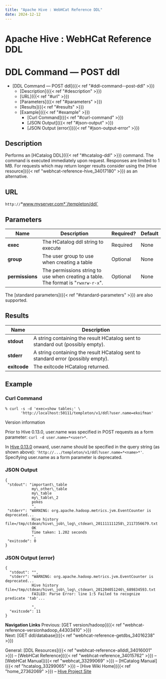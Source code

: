 ```yaml
---
title: "Apache Hive : WebHCat Reference DDL"
date: 2024-12-12
---
```


# Apache Hive : WebHCat Reference DDL

# DDL Command — POST ddl

* [DDL Command — POST ddl]({{< ref "#ddl-command--post-ddl" >}})
	+ [Description]({{< ref "#description" >}})
	+ [URL]({{< ref "#url" >}})
	+ [Parameters]({{< ref "#parameters" >}})
	+ [Results]({{< ref "#results" >}})
	+ [Example]({{< ref "#example" >}})
		- [Curl Command]({{< ref "#curl-command" >}})
		- [JSON Output]({{< ref "#json-output" >}})
		- [JSON Output (error)]({{< ref "#json-output-error" >}})

## Description

Performs an [HCatalog DDL]({{< ref "#hcatalog-ddl" >}}) command. The command is executed immediately upon request. Responses are limited to 1 MB. For requests which may return longer results consider using the [Hive resource]({{< ref "webhcat-reference-hive_34017180" >}}) as an alternative.

## URL

`http://`*www.myserver.com*`/templeton/ddl`

## Parameters

| Name | Description | Required? | Default |
| --- | --- | --- | --- |
| **exec** | The HCatalog ddl string to execute | Required | None |
| **group** | The user group to use when creating a table | Optional | None |
| **permissions** | The permissions string to use when creating a table. The format is "`rwxrw-r-x`". | Optional | None |

The [standard parameters]({{< ref "#standard-parameters" >}}) are also supported.

## Results

| Name | Description |
| --- | --- |
| **stdout** | A string containing the result HCatalog sent to standard out (possibly empty). |
| **stderr** | A string containing the result HCatalog sent to standard error (possibly empty). |
| **exitcode** | The exitcode HCatalog returned. |

## Example

### Curl Command

```
% curl -s -d 'exec=show tables;' \
       'http://localhost:50111/templeton/v1/ddl?user.name=ekoifman'

```

Version information

Prior to Hive 0.13.0, user.name was specified in POST requests as a form parameter: `curl -d user.name=*<user>*`.

In [Hive 0.13.0](https://issues.apache.org/jira/browse/HIVE-6576) onward, user.name should be specified in the query string (as shown above): `'http://.../templeton/v1/ddl?user.name=*<name>*'`. Specifying user.name as a form parameter is deprecated.

### JSON Output

```
{
 "stdout": "important\_table
            my\_other\_table
            my\_table
            my\_table\_2
            pokes
            ",
 "stderr": "WARNING: org.apache.hadoop.metrics.jvm.EventCounter is deprecated...
            Hive history file=/tmp/ctdean/hive\_job\_log\_ctdean\_201111111258\_2117356679.txt
            OK
            Time taken: 1.202 seconds
            ",
 "exitcode": 0
}

```

### JSON Output (error)

```
{
  "stdout": "",
  "stderr": "WARNING: org.apache.hadoop.metrics.jvm.EventCounter is deprecated...
            Hive history file=/tmp/ctdean/hive\_job\_log\_ctdean\_201204051246\_689834593.txt
            FAILED: Parse Error: line 1:5 Failed to recognize predicate 'tab'...

            ",
  "exitcode": 11
}

```

**Navigation Links**
Previous: [GET version/hadoop]({{< ref "webhcat-reference-versionhadoop_44303410" >}})  
 Next: [GET ddl/database]({{< ref "webhcat-reference-getdbs_34016238" >}})

General: [DDL Resources]({{< ref "webhcat-reference-allddl_34016001" >}}) – [WebHCat Reference]({{< ref "webhcat-reference_34015762" >}}) – [WebHCat Manual]({{< ref "webhcat_33299069" >}}) – [HCatalog Manual]({{< ref "hcatalog_33299065" >}}) – [Hive Wiki Home]({{< ref "home_27362069" >}}) – [Hive Project Site](http://hive.apache.org/)

 

 

